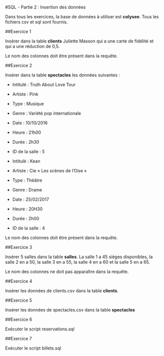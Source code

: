 #SQL - Partie 2 : Insertion des données

Dans tous les exercices, la base de données à utiliser est **colysee**. Tous les fichiers csv et sql sont fournis.

##Exercice 1

Insérer dans la table **clients** Juliette Masson qui a une carte de fidélité et qui a une réduction de 0,5.

Le nom des colonnes doit être présent dans la requête.

##Exercice 2

Insérer dans la table **spectacles** les données suivantes :

- Intitulé : Truth About Love Tour
- Artiste : Pink
- Type : Musique
- Genre : Variété pop internationale
- Date : 10/10/2016
- Heure : 21h00
- Durée : 2h30
- ID de la salle : 5

- Intitulé : Kean
- Artiste : Cie « Les scènes de l’Oise »
- Type : Théâtre
- Genre : Drame
- Date : 25/02/2017
- Heure : 20H30
- Durée : 2h00
- ID de la salle : 4

Le nom des colonnes doit être présent dans la requête.

##Exercice 3

Insérer 5 salles dans la table **salles**. La salle 1 a 45 sièges disponibles, la salle 2 en a 50, la salle 3 en a 55, la salle 4 en a 60 et la salle 5 en a 65.

Le nom des colonnes ne doit pas apparaître dans la requête.

##Exercice 4

Insérer les données de clients.csv dans la table **clients**.

##Exercice 5

Insérer les données de spectacles.csv dans la table **spectacles**

##Exercice 6

Exécuter le script reservations.sql

##Exercice 7

Exécuter le script billets.sql
